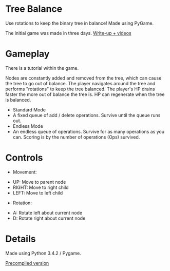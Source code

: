 Tree Balance
=================

Use rotations to keep the binary tree in balance! Made using PyGame.

The initial game was made in three days.
[Write-up + videos](http://localhost/webpage/?page=treebalance)


Gameplay
=================
There is a tutorial within the game.

Nodes are constantly added and removed from the tree, which can cause the tree to go out of balance.
The player navigates around the tree and performs "rotations" to keep the tree balanced.
The player's HP drains faster the more out of balance the tree is. HP can regenerate when the tree is balanced.

* Standard Mode
 * A fixed queue of add / delete operations. Survive until the queue runs out.
* Endless Mode
 * An endless queue of operations. Survive for as many operations as you can. Scoring is by the number of operations (Ops) survived.


Controls
================
* Movement:
 - UP: Move to parent node
 - RIGHT: Move to right child
 - LEFT: Move to left child
* Rotation:
 - A: Rotate left about current node
 - D: Rotate right about current node
 
 
Details
===============
Made using Python 3.4.2 / Pygame.
 
[Precompiled version](http://www.mediafire.com/download/4p5d3476bv1n0za/TreeBalance.rar)

